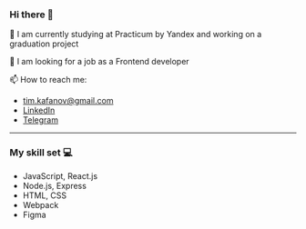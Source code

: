 ### Hi there 👋

🔭 I am currently studying at Practicum by Yandex and working on a graduation project 

👯 I am looking for a job as a Frontend developer 

📫 How to reach me:
* tim.kafanov@gmail.com
* [LinkedIn](https://www.linkedin.com/in/tim-kafanov/)
* [Telegram](https://t.me/tim_kafanov)

------

### My skill set 💻

* JavaScript, React.js
* Node.js, Express
* HTML, CSS
* Webpack
* Figma

